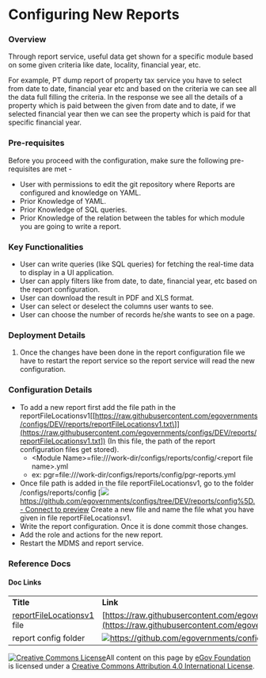 # Configuring New Reports

### Overview <a href="#overview" id="overview"></a>

Through report service, useful data get shown for a specific module based on some given criteria like date, locality, financial year, etc.

For example, PT dump report of property tax service you have to select from date to date, financial year etc and based on the criteria we can see all the data full filling the criteria. In the response we see all the details of a property which is paid between the given from date and to date, if we selected financial year then we can see the property which is paid for that specific financial year.

### Pre-requisites <a href="#pre-requisites" id="pre-requisites"></a>

Before you proceed with the configuration, make sure the following pre-requisites are met -

* User with permissions to edit the git repository where Reports are configured and knowledge on YAML.
* Prior Knowledge of YAML.
* Prior Knowledge of SQL queries.
* Prior Knowledge of the relation between the tables for which module you are going to write a report.

### Key Functionalities <a href="#key-functionalities" id="key-functionalities"></a>

* User can write queries (like SQL queries) for fetching the real-time data to display in a UI application.
* User can apply filters like from date, to date, financial year, etc based on the report configuration.
* User can download the result in PDF and XLS format.
* User can select or deselect the columns user wants to see.
* User can choose the number of records he/she wants to see on a page.

### Deployment Details <a href="#deployment-details" id="deployment-details"></a>

1. Once the changes have been done in the report configuration file we have to restart the report service so the report service will read the new configuration.

### Configuration Details <a href="#configuration-details" id="configuration-details"></a>

* To add a new report first add the file path in the reportFileLocationsv1\[[https://raw.githubusercontent.com/egovernments/configs/DEV/reports/reportFileLocationsv1.txt\]](https://raw.githubusercontent.com/egovernments/configs/DEV/reports/reportFileLocationsv1.txt]) (In this file, the path of the report configuration files get stored).
  * \<Module Name>=file:///work-dir/configs/reports/config/\<report file name>.yml
  * ex: pgr=file:///work-dir/configs/reports/config/pgr-reports.yml
* Once file path is added in the file reportFileLocationsv1, go to the folder /configs/reports/config \[[![](https://github.githubassets.com/favicon.ico)https://github.com/egovernments/configs/tree/DEV/reports/config%5D. - Connect to preview](https://github.com/egovernments/configs/tree/DEV/reports/config].) Create a new file and name the file what you have given in file reportFileLocationsv1.
* Write the report configuration. Once it is done commit those changes.
* Add the role and actions for the new report.
* Restart the MDMS and report service.

### Reference Docs <a href="#reference-docs" id="reference-docs"></a>

#### Doc Links <a href="#doc-links" id="doc-links"></a>

|                                                                                                                            |                                                                                                                                                                                                         |
| -------------------------------------------------------------------------------------------------------------------------- | ------------------------------------------------------------------------------------------------------------------------------------------------------------------------------------------------------- |
| **Title**                                                                                                                  | **Link**                                                                                                                                                                                                |
| [reportFileLocationsv1](https://raw.githubusercontent.com/egovernments/configs/DEV/reports/reportFileLocationsv1.txt) file | [https://raw.githubusercontent.com/egovernments/configs/DEV/reports/reportFileLocationsv1.txt](https://raw.githubusercontent.com/egovernments/configs/DEV/reports/reportFileLocationsv1.txt)            |
| report config folder                                                                                                       | [![](https://github.githubassets.com/favicon.ico)https://github.com/egovernments/configs/tree/DEV/reports/config - Connect to preview](https://github.com/egovernments/configs/tree/DEV/reports/config) |

[![Creative Commons License](https://i.creativecommons.org/l/by/4.0/80x15.png)​](http://creativecommons.org/licenses/by/4.0/)All content on this page by [eGov Foundation](https://egov.org.in) is licensed under a [Creative Commons Attribution 4.0 International License](http://creativecommons.org/licenses/by/4.0/).
